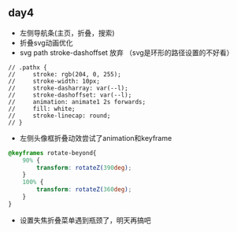 ## day4
* 左侧导航条(主页，折叠，搜索)
* 折叠svg动画优化
* svg path stroke-dashoffset 放弃 （svg是环形的路径设置的不好看）
```
// .pathx {
//     stroke: rgb(204, 0, 255);
//     stroke-width: 10px;
//     stroke-dasharray: var(--l);
//     stroke-dashoffset: var(--l);
//     animation: animate1 2s forwards;
//     fill: white;
//     stroke-linecap: round;
// }
```
* 左侧头像框折叠动效尝试了animation和keyframe
```scss
@keyframes rotate-beyond{
    90% {
        transform: rotateZ(390deg);
    }
    100% {
        transform: rotateZ(360deg);
    }
}
```
* 设置失焦折叠菜单遇到瓶颈了，明天再搞吧